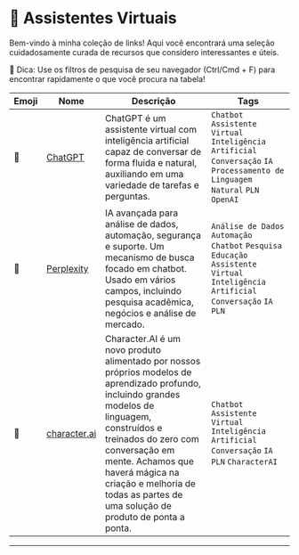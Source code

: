 # 🤖 Assistentes Virtuais

Bem-vindo à minha coleção de links! Aqui você encontrará uma seleção cuidadosamente curada de recursos que considero interessantes e úteis.

🌟 Dica: Use os filtros de pesquisa de seu navegador (Ctrl/Cmd + F) para encontrar rapidamente o que você procura na tabela!


| Emoji | Nome | Descrição | Tags |
|-------|------|-----------|------|
| 🤖 | [ChatGPT](https://chat.openai.com/chat) | ChatGPT é um assistente virtual com inteligência artificial capaz de conversar de forma fluida e natural, auxiliando em uma variedade de tarefas e perguntas. | `Chatbot` `Assistente Virtual` `Inteligência Artificial` `Conversação` `IA` `Processamento de Linguagem Natural` `PLN` `OpenAI` |
| 🤖 | [Perplexity](https://www.perplexity.ai/) | IA avançada para análise de dados, automação, segurança e suporte. Um mecanismo de busca focado em chatbot. Usado em vários campos, incluindo pesquisa acadêmica, negócios e análise de mercado. | `Análise de Dados` `Automação` `Chatbot` `Pesquisa` `Educação` `Assistente Virtual` `Inteligência Artificial` `Conversação` `IA` `PLN` |
| 🤖 | [character.ai](https://beta.character.ai/) | Character.AI é um novo produto alimentado por nossos próprios modelos de aprendizado profundo, incluindo grandes modelos de linguagem, construídos e treinados do zero com conversação em mente. Achamos que haverá mágica na criação e melhoria de todas as partes de uma solução de produto de ponta a ponta. | `Chatbot` `Assistente Virtual` `Inteligência Artificial` `Conversação` `IA` `PLN` `CharacterAI` |

---